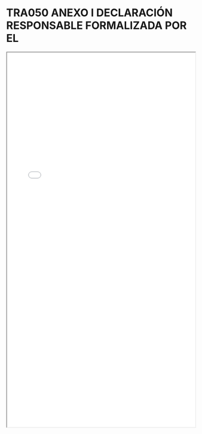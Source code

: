 
# TRA050 ANEXO I DECLARACIÓN RESPONSABLE FORMALIZADA POR EL

<iframe src="../TRA050 ANEXO I DECLARACIÓN RESPONSABLE FORMALIZADA POR EL.pdf" width="100%" height="1000px"></iframe>

